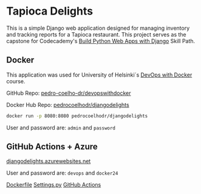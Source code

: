 # Tapioca Delights

This is a simple Django web application designed for managing inventory and tracking reports for a Tapioca restaurant. This project serves as the capstone for Codecademy's [Build Python Web Apps with Django](https://www.codecademy.com/learn/paths/build-python-web-apps-with-django) Skill Path. 

## Docker

This application was used for University of Helsinki´s [DevOps with Docker](https://devopswithdocker.com/) course. 

GitHub Repo: [pedro-coelho-dr/devopswithdocker](https://github.com/pedro-coelho-dr/devopswithdocker)

Docker Hub Repo: [pedrocoelhodr/djangodelights](https://hub.docker.com/r/pedrocoelhodr/djangodelights)

```bash
docker run -p 8080:8080 pedrocoelhodr/djangodelights
```
User and password are: `admin` and `password`

## GitHub Actions + Azure

[djangodelights.azurewebsites.net](https://djangodelights.azurewebsites.net)

User and password are: `devops` and `docker24`

[Dockerfile](https://github.com/pedro-coelho-dr/djangodelights/blob/a6ac3ef4e40fc9b7cb5e380dbfc3630b587abc99/Dockerfile)
[Settings.py](https://github.com/pedro-coelho-dr/djangodelights/blob/prod/djangodelights/settings.py)
[GitHub Actions](https://github.com/pedro-coelho-dr/djangodelights/blob/prod/.github/workflows/prod_djangodelights.yml)
